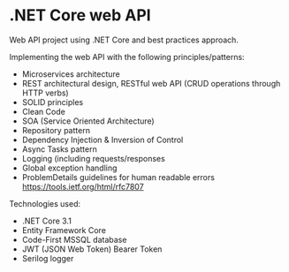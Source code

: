 # .NET Core web API
Web API project using .NET Core and best practices approach.

Implementing the web API with the following principles/patterns:
* Microservices architecture
* REST architectural design, RESTful web API (CRUD operations through HTTP verbs)
* SOLID principles
* Clean Code
* SOA (Service Oriented Architecture)
* Repository pattern
* Dependency Injection & Inversion of Control
* Async Tasks pattern
* Logging (including requests/responses
* Global exception handling
* ProblemDetails guidelines for human readable errors https://tools.ietf.org/html/rfc7807

Technologies used:
* .NET Core 3.1
* Entity Framework Core
* Code-First MSSQL database
* JWT (JSON Web Token) Bearer Token
* Serilog logger

